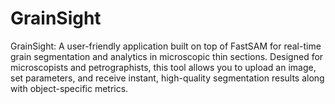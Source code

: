 # GrainSight
GrainSight: A user-friendly application built on top of FastSAM for real-time grain segmentation and analytics in microscopic thin sections. Designed for microscopists and petrographists, this tool allows you to upload an image, set parameters, and receive instant, high-quality segmentation results along with object-specific metrics. 
